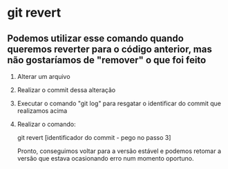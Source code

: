 # git revert
## Podemos utilizar esse comando quando queremos reverter para o código anterior, mas não gostaríamos de "remover" o que foi feito


1. Alterar um arquivo
2. Realizar o commit dessa alteração
3. Executar o comando "git log" para resgatar o identificar do commit que realizamos acima 
4. Realizar o comando: 

    git revert [identificador do commit - pego no passo 3]


    Pronto, conseguimos voltar para a versão estável e podemos retomar a versão que estava ocasionando erro num momento oportuno.